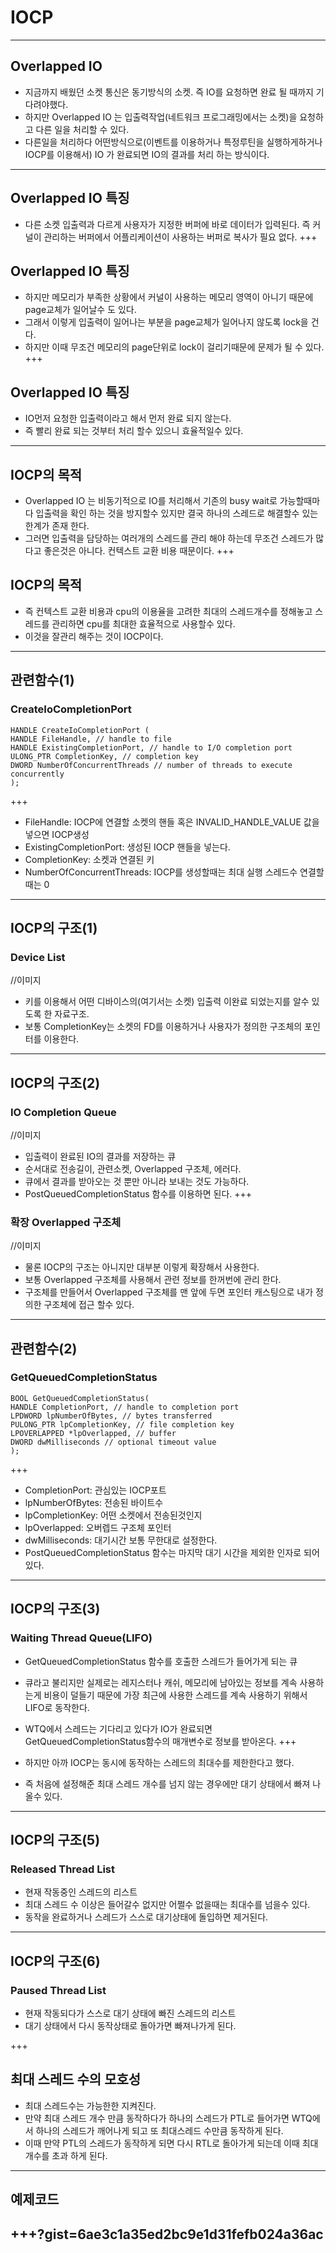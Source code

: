 
# IOCP
---
## Overlapped IO
* 지금까지 배웠던 소켓 통신은 동기방식의 소켓. 즉 IO를 요청하면 완료 될 때까지 기다려야했다.
* 하지만 Overlapped IO 는 입출력작업(네트워크 프로그래밍에서는 소켓)을 요청하고 다른 일을 처리할 수 있다.
* 다른일을 처리하다 어떤방식으로(이벤트를 이용하거나 특정루틴을 실행하게하거나 IOCP를 이용해서) IO 가 완료되면 IO의 결과를 처리 하는 방식이다.
---
## Overlapped IO 특징
* 다른 소켓 입출력과 다르게 사용자가 지정한 버퍼에 바로 데이터가 입력된다. 즉 커널이 관리하는 버퍼에서 어플리케이션이 사용하는 버퍼로 복사가 필요 없다.
+++
## Overlapped IO 특징
* 하지만 메모리가 부족한 상황에서 커널이 사용하는 메모리 영역이 아니기 때문에 page교체가 일어날수 도 있다.
* 그래서 이렇게 입출력이 일어나는 부분을 page교체가 일어나지 않도록 lock을 건다.
* 하지만 이때 무조건 메모리의 page단위로 lock이 걸리기때문에 문제가 될 수 있다.
+++
## Overlapped IO 특징
* IO먼저 요청한 입출력이라고 해서 먼저 완료 되지 않는다.
* 즉 빨리 완료 되는 것부터 처리 할수 있으니 효율적일수 있다.
---
## IOCP의 목적
* Overlapped IO 는 비동기적으로 IO를 처리해서 기존의 busy wait로 가능할때마다 입출력을 확인 하는 것을 방지할수 있지만 결국 하나의 스레드로 해결할수 있는 한계가 존재 한다.
* 그러면 입출력을 담당하는 여러개의 스레드를 관리 해야 하는데 무조건 스레드가 많다고 좋은것은 아니다. 컨텍스트 교환 비용 때문이다.
+++
## IOCP의 목적
* 즉 컨텍스트 교환 비용과 cpu의 이용율을 고려한 최대의 스레드개수를 정해놓고 스레드를 관리하면 cpu를 최대한 효율적으로 사용할수 있다.
* 이것을 잘관리 해주는 것이 IOCP이다.
---
## 관련함수(1)
### CreateIoCompletionPort
```
HANDLE CreateIoCompletionPort (
HANDLE FileHandle, // handle to file
HANDLE ExistingCompletionPort, // handle to I/O completion port
ULONG_PTR CompletionKey, // completion key
DWORD NumberOfConcurrentThreads // number of threads to execute concurrently
);
```
+++

* FileHandle: IOCP에 연결할 소켓의 핸들 혹은 INVALID_HANDLE_VALUE 값을 넣으면 IOCP생성
* ExistingCompletionPort: 생성된 IOCP 핸들을 넣는다.
* CompletionKey: 소켓과 연결된 키
* NumberOfConcurrentThreads: IOCP를 생성할때는 최대 실행 스레드수 연결할때는 0
---
## IOCP의 구조(1)
### Device List
//이미지
* 키를 이용해서 어떤 디바이스의(여기서는 소켓) 입출력 이완료 되었는지를 알수 있도록 한 자료구조.
* 보통 CompletionKey는 소켓의 FD를 이용하거나 사용자가 정의한 구조체의 포인터를 이용한다.
---
## IOCP의 구조(2)
### IO Completion Queue
//이미지
* 입출력이 완료된 IO의 결과를 저장하는 큐
* 순서대로 전송길이, 관련소켓, Overlapped 구조체, 에러다.
* 큐에서 결과를 받아오는 것 뿐만 아니라 보내는 것도 가능하다.
* PostQueuedCompletionStatus 함수를 이용하면 된다.
+++
### 확장 Overlapped 구조체
//이미지
* 물론 IOCP의 구조는 아니지만 대부분 이렇게 확장해서 사용한다.
* 보통 Overlapped 구조체를 사용해서 관련 정보를 한꺼번에 관리 한다.
* 구조체를 만들어서 Overlapped 구조체를 맨 앞에 두면 포인터 캐스팅으로 내가 정의한 구조체에 접근 할수 있다.
---
## 관련함수(2)
### GetQueuedCompletionStatus
```
BOOL GetQueuedCompletionStatus(
HANDLE CompletionPort, // handle to completion port
LPDWORD lpNumberOfBytes, // bytes transferred
PULONG_PTR lpCompletionKey, // file completion key
LPOVERLAPPED *lpOverlapped, // buffer
DWORD dwMilliseconds // optional timeout value
);
```
+++
* CompletionPort: 관심있는 IOCP포트
* lpNumberOfBytes: 전송된 바이트수
* lpCompletionKey: 어떤 소켓에서 전송된것인지
* lpOverlapped: 오버렙드 구조체 포인터
* dwMilliseconds: 대기시간 보통 무한대로 설정한다.
* PostQueuedCompletionStatus 함수는 마지막 대기 시간을 제외한 인자로 되어있다.
---
## IOCP의 구조(3)
### Waiting Thread Queue(LIFO)

* GetQueuedCompletionStatus 함수를 호출한 스레드가 들어가게 되는 큐
* 큐라고 불리지만 실제로는 레지스터나 캐쉬, 메모리에 남아있는 정보를 계속 사용하는게 비용이 덜들기 때문에 가장 최근에 사용한 스레드를 계속 사용하기 위해서 LIFO로 동작한다.
* WTQ에서 스레드는 기다리고 있다가 IO가 완료되면 GetQueuedCompletionStatus함수의 매개변수로 정보를 받아온다.
+++

* 하지만 아까 IOCP는 동시에 동작하는 스레드의 최대수를 제한한다고 했다.
* 즉 처음에 설정해준 최대 스레드 개수를 넘지 않는 경우에만 대기 상태에서 빠져 나올수 있다.
---
## IOCP의 구조(5)
### Released Thread List

* 현재 작동중인 스레드의 리스트
* 최대 스레드 수 이상은 들어갈수 없지만 어쩔수 없을때는 최대수를 넘을수 있다.
* 동작을 완료하거나 스레드가 스스로 대기상태에 돌입하면 제거된다.
---
## IOCP의 구조(6)
### Paused Thread List

* 현재 작동되다가 스스로 대기 상태에 빠진 스레드의 리스트
* 대기 상태에서 다시 동작상태로 돌아가면 빠져나가게 된다.

+++
## 최대 스레드 수의 모호성

* 최대 스레드수는 가능한한 지켜진다.
* 만약 최대 스레드 개수 만큼 동작하다가 하나의 스레드가  PTL로 들어가면 WTQ에서 하나의 스레드가 깨어나게 되고 또 최대스레드 수만큼 동작하게 된다.
* 이때 만약 PTL의 스레드가 동작하게 되면 다시 RTL로 돌아가게 되는데 이때 최대 개수를 초과 하게 된다.

---
## 예제코드
+++?gist=6ae3c1a35ed2bc9e1d31fefb024a36ac
---
